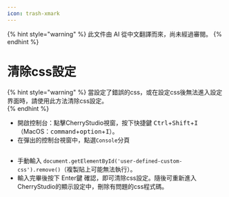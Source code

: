 ```yaml
---
icon: trash-xmark
---
```


{% hint style="warning" %}
此文件由 AI 從中文翻譯而來，尚未經過審閱。
{% endhint %}

# 清除css設定  

{% hint style="warning" %}
當設定了錯誤的css，或在設定css後無法進入設定界面時，請使用此方法清除css設定。  
{% endhint %}  

* 開啟控制台：點擊CherryStudio視窗，按下快捷鍵 <kbd>Ctrl</kbd>+<kbd>Shift</kbd>+<kbd>I</kbd>（MacOS：<kbd>command</kbd>+<kbd>option</kbd>+<kbd>I</kbd>）。  
* 在彈出的控制台視窗中，點選`Console`分頁  

<figure><img src="../../.gitbook/assets/image (126).png" alt=""><figcaption></figcaption></figure>  

* 手動輸入 `document.getElementById('user-defined-custom-css').remove()`（複製貼上可能無法執行）。  
* 輸入完畢後按下 Enter鍵 確認，即可清除css設定。隨後可重新進入CherryStudio的顯示設定中，刪除有問題的css程式碼。
